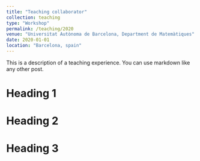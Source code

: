 ```yaml
---
title: "Teaching collaborator"
collection: teaching
type: "Workshop"
permalink: /teaching/2020
venue: "Universitat Autònoma de Barcelona, Department de Matemàtiques"
date: 2020-01-01
location: "Barcelona, spain"
---
```


This is a description of a teaching experience. You can use markdown like any other post.

Heading 1
======

Heading 2
======

Heading 3
======

